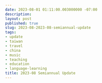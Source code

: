 ```yaml
---
date: 2023-08-01 01:11:00.003000000 -07:00
description:
layout: post
published: true
slug: 2023-08-2023-08-semiannual-update
tags:
- update
- taiwan
- travel
- china
- music
- teaching
- education
- language-learning
title: 2023-08 Semiannual Update
---
```

